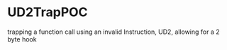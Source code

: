 # UD2TrapPOC
trapping a function call using an invalid Instruction, UD2, allowing for a 2 byte hook
